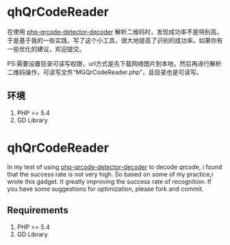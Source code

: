 # qhQrCodeReader

在使用 [php-qrcode-detector-decoder](https://github.com/khanamiryan/php-qrcode-detector-decoder) 解析二维码时，发现成功率不是特别高，于是基于我的一些实践，写了这个小工具，很大地提高了识别的成功率。如果你有一些优化的建议，欢迎提交。

PS:需要设置目录可读写权限，url方式是先下载网络图片到本地，然后再进行解析二维码操作，可读写文件“MGQrCodeReader.php”，且目录也是可读写。

## 环境
1. PHP >= 5.4
2. GD Library

# qhQrCodeReader

In my test of using [php-qrcode-detector-decoder](https://github.com/khanamiryan/php-qrcode-detector-decoder) to decode qrcode, i found that the success rate is not very high. So based on some of my practice,i wrote this gadget. It greatly improving the success rate of recognition. If you have some suggestions for optimization, please fork and commit.

## Requirements

1. PHP >= 5.4
2. GD Library

